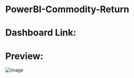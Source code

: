 # PowerBI-Commodity-Return
# Dashboard Link: 

# Preview: 
![image](https://github.com/user-attachments/assets/a8529f45-ef64-4c3e-9345-7c3972c9cab4)
